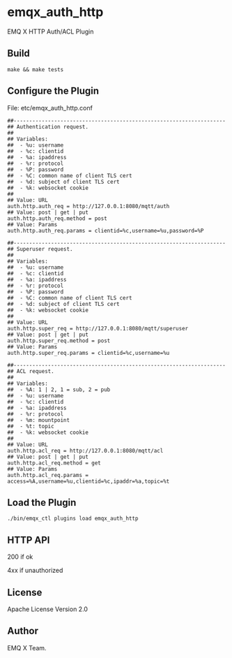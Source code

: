 emqx_auth_http
==============

EMQ X HTTP Auth/ACL Plugin

Build
-----

```
make && make tests
```

Configure the Plugin
--------------------

File: etc/emqx_auth_http.conf

```
##--------------------------------------------------------------------
## Authentication request.
##
## Variables:
##  - %u: username
##  - %c: clientid
##  - %a: ipaddress
##  - %r: protocol
##  - %P: password
##  - %C: common name of client TLS cert
##  - %d: subject of client TLS cert
##  - %k: websocket cookie
##
## Value: URL
auth.http.auth_req = http://127.0.0.1:8080/mqtt/auth
## Value: post | get | put
auth.http.auth_req.method = post
## Value: Params
auth.http.auth_req.params = clientid=%c,username=%u,password=%P

##--------------------------------------------------------------------
## Superuser request.
##
## Variables:
##  - %u: username
##  - %c: clientid
##  - %a: ipaddress
##  - %r: protocol
##  - %P: password
##  - %C: common name of client TLS cert
##  - %d: subject of client TLS cert
##  - %k: websocket cookie
##
## Value: URL
auth.http.super_req = http://127.0.0.1:8080/mqtt/superuser
## Value: post | get | put
auth.http.super_req.method = post
## Value: Params
auth.http.super_req.params = clientid=%c,username=%u

##--------------------------------------------------------------------
## ACL request.
##
## Variables:
##  - %A: 1 | 2, 1 = sub, 2 = pub
##  - %u: username
##  - %c: clientid
##  - %a: ipaddress
##  - %r: protocol
##  - %m: mountpoint
##  - %t: topic
##  - %k: websocket cookie
##
## Value: URL
auth.http.acl_req = http://127.0.0.1:8080/mqtt/acl
## Value: post | get | put
auth.http.acl_req.method = get
## Value: Params
auth.http.acl_req.params = access=%A,username=%u,clientid=%c,ipaddr=%a,topic=%t
```

Load the Plugin
---------------

```
./bin/emqx_ctl plugins load emqx_auth_http
```

HTTP API
--------

200 if ok

4xx if unauthorized

License
-------

Apache License Version 2.0

Author
------

EMQ X Team.

